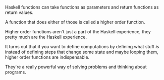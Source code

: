 Haskell functions can take functions as parameters and return functions as
return values.

A function that does either of those is called a higher order function.

Higher order functions aren't just a part of the Haskell experience, they
pretty much are the Haskell experience.

It turns out that if you want to define computations by defining what stuff
*is* instead of defining steps that change some state and maybe looping them,
higher order functions are indispensable.

They're a really powerful way of solving problems and thinking about programs.
